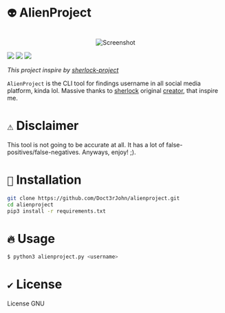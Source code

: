# `👽` AlienProject

<p align="center">
    <br>
    <img alt="Screenshot" src="link"/>
    <br>
</p>

<img src='https://img.shields.io/badge/MADE%20WITH-PYTHON-yellow?style=flat-square&logo=python'/> <img src='https://img.shields.io/badge/PLATFORM-LINUX-green?style=flat-square&logo=linux'/> <img src='https://img.shields.io/badge/LICENSE-GNU-orange?style=flat-square&logo=gnu'/>

_This project inspire by [sherlock-project](https://github.com/sherlock-project/sherlock)_

`AlienProject` is the CLI tool for findings username in all social media platform, kinda lol. Massive thanks to [sherlock](https://github.com/sherlock-project/sherlock) original [creator](https://github.com/sdushantha), that inspire me.

# `⚠️` Disclaimer
This tool is not going to be accurate at all. It has a lot of false-positives/false-negatives. Anyways, enjoy! ;).

# `🔌` Installation
```bash
git clone https://github.com/Doct3rJohn/alienproject.git
cd alienproject
pip3 install -r requirements.txt
```

# `🔥` Usage
```bash
$ python3 alienproject.py <username>
```

# `✔️` License
License GNU